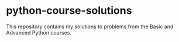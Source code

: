 # python-course-solutions
This repository contains my solutions to problems from the Basic and Advanced Python courses.
